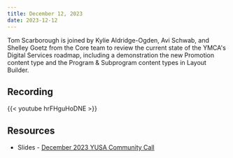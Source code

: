 ```yaml
---
title: December 12, 2023
date: 2023-12-12
---
```


Tom Scarborough is joined by Kylie Aldridge-Ogden, Avi Schwab, and Shelley Goetz from the Core team to review the current state of the YMCA's Digital Services roadmap, including a demonstration the new Promotion content type and the Program & Subprogram content types in Layout Builder.

## Recording

{{< youtube hrFHguHoDNE >}}

## Resources

- Slides - [December 2023 YUSA Community Call](</monthly-calls/decks/2023-12 YUSA Community Call.pdf>)
